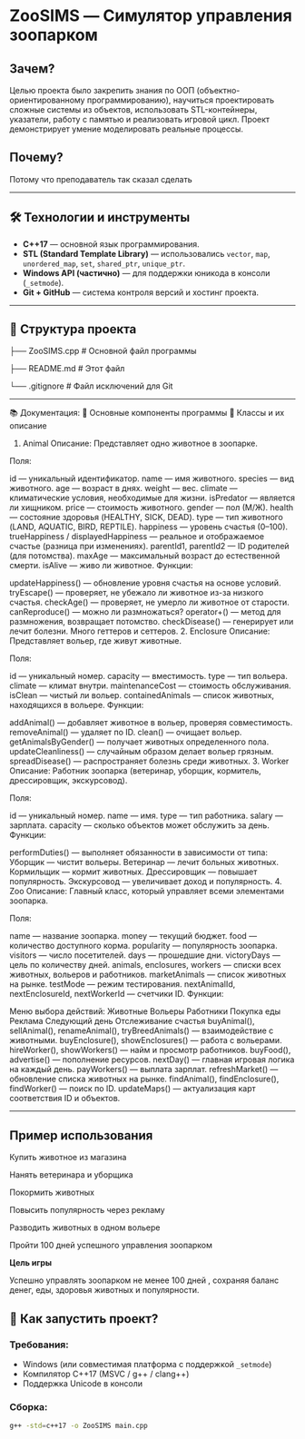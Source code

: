 # ZooSIMS — Симулятор управления зоопарком

## Зачем?
Целью проекта было закрепить знания по ООП (объектно-ориентированному программированию), научиться проектировать сложные системы из объектов, использовать STL-контейнеры, указатели, работу с памятью и реализовать игровой цикл. Проект демонстрирует умение моделировать реальные процессы.

## Почему?
Потому что преподаватель так сказал сделать 

---

## 🛠 Технологии и инструменты

- **C++17** — основной язык программирования.
- **STL (Standard Template Library)** — использовались `vector`, `map`, `unordered_map`, `set`, `shared_ptr`, `unique_ptr`.
- **Windows API (частично)** — для поддержки юникода в консоли (`_setmode`).
- **Git + GitHub** — система контроля версий и хостинг проекта.

---

## 📁 Структура проекта
├── ZooSIMS.cpp # Основной файл программы

├── README.md # Этот файл

└── .gitignore # Файл исключений для Git

---

📚 Документация: 
🧩 Основные компоненты программы
🧬 Классы и их описание
1. Animal
Описание: Представляет одно животное в зоопарке.

Поля:

id — уникальный идентификатор.
name — имя животного.
species — вид животного.
age — возраст в днях.
weight — вес.
climate — климатические условия, необходимые для жизни.
isPredator — является ли хищником.
price — стоимость животного.
gender — пол (М/Ж).
health — состояние здоровья (HEALTHY, SICK, DEAD).
type — тип животного (LAND, AQUATIC, BIRD, REPTILE).
happiness — уровень счастья (0–100).
trueHappiness / displayedHappiness — реальное и отображаемое счастье (разница при изменениях).
parentId1, parentId2 — ID родителей (для потомства).
maxAge — максимальный возраст до естественной смерти.
isAlive — живо ли животное.
Функции:

updateHappiness() — обновление уровня счастья на основе условий.
tryEscape() — проверяет, не убежало ли животное из-за низкого счастья.
checkAge() — проверяет, не умерло ли животное от старости.
canReproduce() — можно ли размножаться?
operator+() — метод для размножения, возвращает потомство.
checkDisease() — генерирует или лечит болезни.
Много геттеров и сеттеров.
2. Enclosure
Описание: Представляет вольер, где живут животные.

Поля:

id — уникальный номер.
capacity — вместимость.
type — тип вольера.
climate — климат внутри.
maintenanceCost — стоимость обслуживания.
isClean — чистый ли вольер.
containedAnimals — список животных, находящихся в вольере.
Функции:

addAnimal() — добавляет животное в вольер, проверяя совместимость.
removeAnimal() — удаляет по ID.
clean() — очищает вольер.
getAnimalsByGender() — получает животных определенного пола.
updateCleanliness() — случайным образом делает вольер грязным.
spreadDisease() — распространяет болезнь среди животных.
3. Worker
Описание: Работник зоопарка (ветеринар, уборщик, кормитель, дрессировщик, экскурсовод).

Поля:

id — уникальный номер.
name — имя.
type — тип работника.
salary — зарплата.
capacity — сколько объектов может обслужить за день.
Функции:

performDuties() — выполняет обязанности в зависимости от типа:
Уборщик — чистит вольеры.
Ветеринар — лечит больных животных.
Кормильщик — кормит животных.
Дрессировщик — повышает популярность.
Экскурсовод — увеличивает доход и популярность.
4. Zoo
Описание: Главный класс, который управляет всеми элементами зоопарка.

Поля:

name — название зоопарка.
money — текущий бюджет.
food — количество доступного корма.
popularity — популярность зоопарка.
visitors — число посетителей.
days — прошедшие дни.
victoryDays — цель по количеству дней.
animals, enclosures, workers — списки всех животных, вольеров и работников.
marketAnimals — список животных на рынке.
testMode — режим тестирования.
nextAnimalId, nextEnclosureId, nextWorkerId — счетчики ID.
Функции:

Меню выбора действий:
Животные
Вольеры
Работники
Покупка еды
Реклама
Следующий день
Отслеживание счастья
buyAnimal(), sellAnimal(), renameAnimal(), tryBreedAnimals() — взаимодействие с животными.
buyEnclosure(), showEnclosures() — работа с вольерами.
hireWorker(), showWorkers() — найм и просмотр работников.
buyFood(), advertise() — пополнение ресурсов.
nextDay() — главная игровая логика на каждый день.
payWorkers() — выплата зарплат.
refreshMarket() — обновление списка животных на рынке.
findAnimal(), findEnclosure(), findWorker() — поиск по ID.
updateMaps() — актуализация карт соответствия ID и объектов.



---

## Пример использования

Купить животное из магазина

Нанять ветеринара и уборщика

Покормить животных

Повысить популярность через рекламу

Разводить животных в одном вольере

Пройти 100 дней успешного управления зоопарком

**Цель игры**

Успешно управлять зоопарком не менее 100 дней , сохраняя баланс денег, еды, здоровья животных и популярности.


## 🧪 Как запустить проект?

### Требования:
- Windows (или совместимая платформа с поддержкой `_setmode`)
- Компилятор C++17 (MSVC / g++ / clang++)
- Поддержка Unicode в консоли

### Сборка:
```bash
g++ -std=c++17 -o ZooSIMS main.cpp
